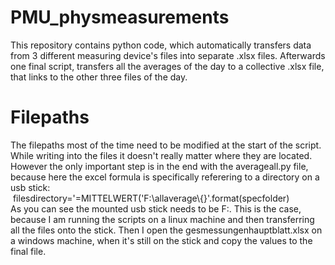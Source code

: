 # PMU_physmeasurements
This repository contains python code, which automatically transfers data from 3 different measuring device's files into separate .xlsx files. Afterwards one final script, transfers all the averages of the day to a collective .xlsx file, that links to the other three files of the day.

# Filepaths
The filepaths most of the time need to be modified at the start of the script. While writing into the files it doesn't really matter where they are located. However the only important step is in the end with the averageall.py file, because here the excel formula is specifically referering to a directory on a usb stick:<br/>
    &nbsp;filesdirectory='=MITTELWERT(\'F:\\allaverage\\{}'.format(specfolder)<br/>
As you can see the mounted usb stick needs to be F:. This is the case, because I am running the scripts on a linux machine and then transferring all the files onto the stick. Then I open the gesmessungenhauptblatt.xlsx on a windows machine, when it's still on the stick and copy the values to the final file. 
